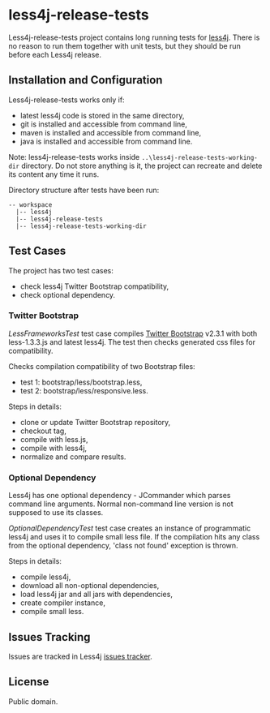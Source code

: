 less4j-release-tests
====================

Less4j-release-tests project contains long running tests for [less4j](https://github.com/SomMeri/less4j). There is no reason to run them together with unit tests, but they should be run before each Less4j release.   

## Installation and Configuration
Less4j-release-tests works only if: 
* latest less4j code is stored in the same directory,
* git is installed and accessible from command line,
* maven is installed and accessible from command line,
* java is installed and accessible from command line.

Note: less4j-release-tests works inside `..\less4j-release-tests-working-dir` directory. Do not store anything is it, the project can recreate and delete its content any time it runs.  

Directory structure after tests have been run:
````
-- workspace
  |-- less4j
  |-- less4j-release-tests
  |-- less4j-release-tests-working-dir
````

## Test Cases
The project has two test cases:
* check less4j Twitter Bootstrap compatibility,
* check optional dependency.

### Twitter Bootstrap 
*LessFrameworksTest* test case compiles [Twitter Bootstrap](http://twitter.github.com/bootstrap/) v2.3.1 with both less-1.3.3.js and latest less4j. The test then checks generated css files for compatibility.

Checks compilation compatibility of two Bootstrap files:
* test 1: bootstrap/less/bootstrap.less,
* test 2: bootstrap/less/responsive.less.

Steps in details:
* clone or update Twitter Bootstrap repository,
* checkout tag,
* compile with less.js,
* compile with less4j,
* normalize and compare results. 

### Optional Dependency
Less4j has one optional dependency - JCommander which parses command line arguments. Normal non-command line version is not supposed to use its classes. 

*OptionalDependencyTest* test case creates an instance of programmatic less4j and uses it to compile small less file. If the compilation hits any class from the optional dependency, 'class not found' exception is thrown.  

Steps in details:
* compile less4j,
* download all non-optional dependencies,
* load less4j jar and all jars with dependencies,
* create compiler instance,
* compile small less.

## Issues Tracking
Issues are tracked in Less4j [issues tracker](https://github.com/SomMeri/less4j/issues).

## License
Public domain. 

